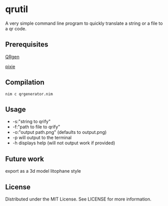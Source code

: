 # qrutil

A very simple command line program to quickly translate a string or a file to a qr code.

## Prerequisites

[QRgen](https://github.com/aruZeta/QRgen)

[pixie](https://github.com/treeform/pixie)

## Compilation

`nim c qrgenerator.nim`

## Usage

- -s:"string to qrify"
- -f:"path to file to qrify"
- -o:"output path.png" (defaults to output.png)
- -p will output to the terminal
- -h displays help (will not output work if provided)

## Future work

export as a 3d model litophane style

## License

Distributed under the MIT License. See LICENSE for more information.